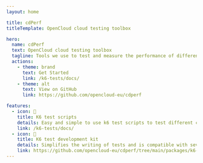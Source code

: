 ```yaml
---
layout: home

title: cdPerf
titleTemplate: OpenCloud cloud testing toolbox

hero:
  name: cdPerf
  text: OpenCloud cloud testing toolbox
  tagline: Tools we use to test and measure the performance of different cloud systems.
  actions:
    - theme: brand
      text: Get Started
      link: /k6-tests/docs/
    - theme: alt
      text: View on GitHub
      link: https://github.com/opencloud-eu/cdperf

features:
  - icon: 🚀
    title: K6 test scripts
    details: Easy and simple to use k6 test scripts to test different cloud platforms.
    link: /k6-tests/docs/
  - icon: 📝
    title: K6 test development kit
    details: Simplifies the writing of tests and is compatible with several cloud platforms out of the box.
    link: https://github.com/opencloud-eu/cdperf/tree/main/packages/k6-tdk
---
```



